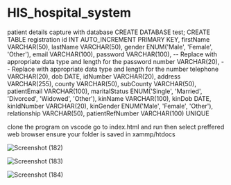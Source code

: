 # HIS_hospital_system
patient details capture with database 
CREATE DATABASE test;
CREATE TABLE registration 
    id INT AUTO_INCREMENT PRIMARY KEY,
    firstName VARCHAR(50),
    lastName VARCHAR(50),
    gender ENUM('Male', 'Female', 'Other'),
    email VARCHAR(100),
    password VARCHAR(100), -- Replace with appropriate data type and length for the password
    number VARCHAR(20), -- Replace with appropriate data type and length for the number
    telephone VARCHAR(20),
    dob DATE,
    idNumber VARCHAR(20),
    address VARCHAR(255),
    county VARCHAR(50),
    subCounty VARCHAR(50),
    patientEmail VARCHAR(100),
    maritalStatus ENUM('Single', 'Married', 'Divorced', 'Widowed', 'Other'),
    kinName VARCHAR(100),
    kinDob DATE,
    kinIdNumber VARCHAR(20),
    kinGender ENUM('Male', 'Female', 'Other'),
    relationship VARCHAR(50),
    patientRefNumber VARCHAR(100) UNIQUE

clone the program on vscode
go to index.html and run then select preffered web browser
ensure your folder is saved in xammp/htdocs 




![Screenshot (182)](https://github.com/eroom8/HIS_hospital_system/assets/89536199/84247ac0-e410-4e12-8fa3-a76e3081c01e)

![Screenshot (183)](https://github.com/eroom8/HIS_hospital_system/assets/89536199/02e376a4-8f7e-4f0f-9a39-298ca49a6c43)



![Screenshot (184)](https://github.com/eroom8/HIS_hospital_system/assets/89536199/c841e3d8-814a-44ae-802e-7d2401c6360a)





